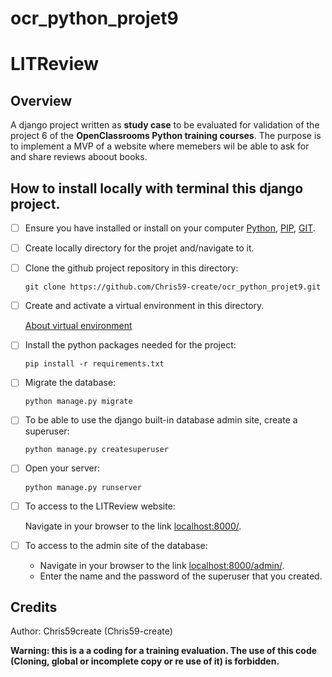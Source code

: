 # ocr_python_projet9
# LITReview
## Overview
A django project written as **study case** to be evaluated for validation of the project 6 of the **OpenClassrooms Python training courses**. The purpose is to implement a MVP of a website where memebers wil be able to ask for and share reviews aboout books.
               
## How to install locally with terminal this django project.

- [ ] Ensure you have installed or install on your computer
<a href="https://www.python.org//" target="_blank">Python</a>, 
<a href="https://pypi.org/project/pip/" target="_blank">PIP</a>, 
<a href="https://git-scm.com/" target="_blank">GIT</a>.

- [ ] Create locally directory for the projet and/navigate to it. 
- [ ] Clone the github project repository in this directory:

    ```git clone https://github.com/Chris59-create/ocr_python_projet9.git```
      
- [ ] Create and activate a virtual environment in this directory.

    <a href="https://medium.com/codex/python-version-management-with-pyenv-and-pyenv-virtualenv-linux-ecd6578b7bbf" target="_blank">About virtual environment</a>

- [ ] Install the python packages needed for the project:

   ```pip install -r requirements.txt```

- [ ] Migrate the database:

    ```python manage.py migrate```

- [ ] To be able to use the django built-in database admin site, create a superuser:

    ```python manage.py createsuperuser```

- [ ] Open your server:

    ```python manage.py runserver```
    
- [ ] To access to the LITReview website:

    Navigate in your browser to the link <a href="http://localhost:8000/" target="_blank">localhost:8000/</a>.
      
- [ ] To access to the admin site of the database:
    - Navigate in your browser to the link <a href="http://localhost:8000/admin/" target="_blank">localhost:8000/admin/</a>.
    - Enter the name and the password of the superuser that you created.
      

      


## Credits
Author: Chris59create (Chris59-create)

**Warning: this is a a coding for a training evaluation. The use of this code (Cloning, global or incomplete copy or re use of it) is forbidden.**
